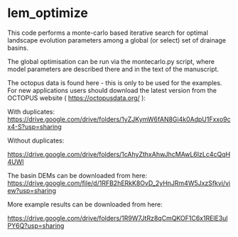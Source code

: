 # lem_optimize
This code performs a monte-carlo based iterative search for optimal landscape evolution parameters among a global (or select) set of drainage basins.

The global optimisation can be run via the montecarlo.py script, where model parameters are described there and in the text of the manuscript.

The octopus data is found here - this is only to be used for the examples.  For new applications users should download the latest version from the OCTOPUS website ( https://octopusdata.org/ ):

With duplicates: https://drive.google.com/drive/folders/1yZJKymW6fAN8Gi4k0AdpU1Fxxo9cx4-S?usp=sharing

Without duplicates:

https://drive.google.com/drive/folders/1cAhyZthxAhwJhcMAwL6IzLc4cQqH4UWl

The basin DEMs can 
be downloaded from here: https://drive.google.com/file/d/1RFB2hERkK8OvD_2yHnJRm4W5JxzSfkvi/view?usp=sharing 

More example results can be downloaded from here:

https://drive.google.com/drive/folders/1R9W7JtRz8qCmQKOF1C6x1RElE3ulPY6Q?usp=sharing


